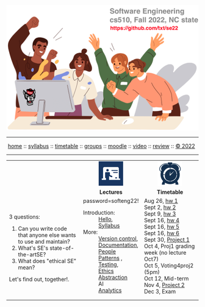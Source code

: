 <a name=top><br>
<a href="/README.md#top"><img  width=700 src="/etc/img/banner.png"></a>
<hr>
<p>
&nbsp;<a href="/README.md#top">home</a> ::
<a href="/docs/syllabus.md#top">syllabus</a> ::
<a href="/docs/syllabus.md#timetable">timetable</a> ::
<a href="https://docs.google.com/spreadsheets/d/1KKskduN7m1R3WYhQTLyWJgxkAvrp2UV-LEu5JWN26xo/edit#gid=0">groups</a> ::
<a href="https://moodle-courses2223.wolfware.ncsu.edu/course/view.php?id=1771">moodle</a> ::
<a href="https://ncsu.hosted.panopto.com/Panopto/Pages/Sessions/List.aspx#folderID=%22389b8ebf-2f29-4c15-8231-aee9000e3f05%22">video</a> ::
<a href="/docs/review.md">review</a> ::
<a href="/LICENSE.md#top">&copy; 2022</a>
<br>
<hr>


<table width="100%" border=0 align=center>
<tr>
<td width=300></td>
<td align=center xwidth=150><img src="/etc/img/lectures.gif"></td>
<td align=center width=200><img width=64 src="/etc/img/time.png"></td>
</tr>
<tr>
<td></td>
<td align=center><b>Lectures</b></td>
<td align=center><b>Timetable</b> </td>
</tr>
<tr>
<td>

3 questions:

<ol>
<li>Can you write code that anyone  else  wants to  use and maintain?</li>
<li>What's  SE's state-of-the-artSE?</li>
<li>What does "ethical SE" mean?</li>
</ol>
<p>Let's find out, together!.


</td>
<td valign=top  xwidth="100px">
password=softeng22!<br>
<!-- -------------------------------- -->
<dl>
 <dt>
    Introduction:
  </dt>
  <dd>
    <a href="/docs/hello.md">Hello</a>, <br>
    <a href="/docs/syllabus.md">Syllabus</a>
  </dd>
  <dt>
    More:
  </dt>
  <dd>
     <a href="/docs/goodrepo.md">Version control</a>,<br>
        <a href="/docs/doc.md">Documentation</a>, <br> 
      <a href="/docs/people1.md">People</a><br>
       <a href="/docs/patterns.md">Patterns</a> , <br>
    <a href="/docs/testing.md">Testing</a>, <br>     
      <a href="/docs/ethics.md">Ethics</a></br>
      <a href="/docs/abstract.md">Abstraction</a><br>
      AI<br>
    <a href="/docs/analytics.md">Analytics</a></br>
  </dd>

</dl>

<!-- -------------------------------- -->

<td valign=top>
Aug 26, <a href="/docs/hw1.md">hw 1</a><br>
Sept 2, <a href="/docs/hw2.md">hw 2</a><br>
Sept 9, <a href="/docs/hw3.md">hw 3</a><br>
Sept 16, <a href="/docs/hw4.md">hw 4</a><br>
Sept 16, <a href="/docs/hw5.md">hw 5</a><br>
Sept 16, <a href="/docs/hw6.md">hw 6</a><br>
Sept 30, <a href="/docs/proj1.md">Project 1</a><br>
    Oct 4,  Proj1 grading week (no lecture Oct7)<br>
    Oct 5,  Voting4proj2 (5pm)<br>
Oct 12, Mid-term<br>
Nov 4, <a href="/docs/proj2.md">Project 2</a><br>
Dec 3, Exam
</td>
</tr>

</table>
